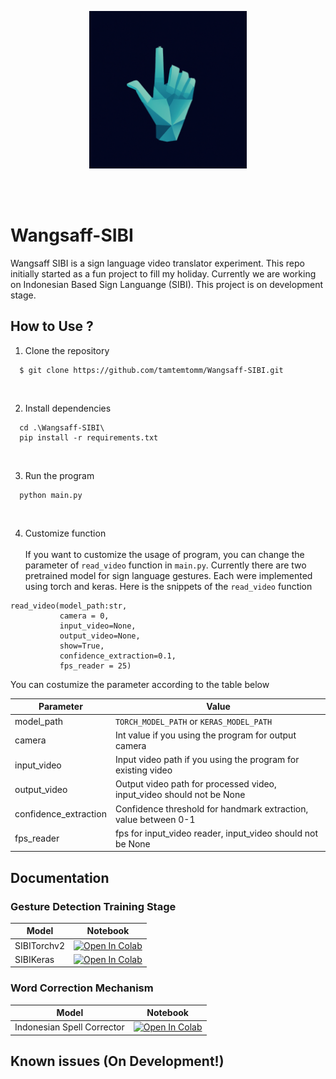 <p align="center">
  <img src="logo.png" width=50% alt="Wangsaff-SIBI Logo">
</p>
<br> <br>

# Wangsaff-SIBI
Wangsaff SIBI is a sign language video translator experiment. This repo initially started as a fun project to fill my holiday.
Currently we are working on Indonesian Based Sign Languange (SIBI). This project is on development stage.

## How to Use ?
1. Clone the repository
```
  $ git clone https://github.com/tamtemtomm/Wangsaff-SIBI.git
```
</br>

2. Install dependencies
```
  cd .\Wangsaff-SIBI\
  pip install -r requirements.txt
```
<br/>

3. Run the program
```
  python main.py
```
<br/>

4. Customize function </br> </br>
If you want to customize the usage of program, you can change the parameter of `read_video` function in `main.py`. Currently there are two pretrained model for sign language gestures. Each were implemented using torch and keras. Here is the snippets of the `read_video` function

```
read_video(model_path:str,
           camera = 0,
           input_video=None, 
           output_video=None, 
           show=True,
           confidence_extraction=0.1,
           fps_reader = 25)
```
You can costumize the parameter according to the table below </br>

|  Parameter  |  Value  |
|  ---------- | ------- |
|  model_path |  `TORCH_MODEL_PATH` or `KERAS_MODEL_PATH`|
|  camera |  Int value if you using the program for output camera |
|  input_video |  Input video path if you using the program for existing video |
|  output_video |  Output video path for processed video, input_video should not be None |
|  confidence_extraction |  Confidence threshold for handmark extraction, value between 0-1 |
|  fps_reader |  fps for input_video reader, input_video should not be None |

## Documentation

### Gesture Detection Training Stage

|  Model  |  Notebook  |
|  ---------- | ------- |
|  SIBITorchv2 |  [![Open In Colab](https://colab.research.google.com/assets/colab-badge.svg)](https://colab.research.google.com/drive/1yzXkvgT_XLaJKFXyoEk8weG-mdEFrFH-?usp=sharing) | 
|  SIBIKeras |   [![Open In Colab](https://colab.research.google.com/assets/colab-badge.svg)](https://colab.research.google.com/drive/1OeRZ8_D83PloU22k80pWyQtTZqGvkl1M?usp=sharing) | 

### Word Correction Mechanism

|  Model  |  Notebook  |
|  ---------- | ------- |
|  Indonesian Spell Corrector |  [![Open In Colab](https://colab.research.google.com/assets/colab-badge.svg)](https://colab.research.google.com/drive/1XParLEVWZnmHXFsB8u3alkMPTqnan24F?usp=sharing) | 

## Known issues (On Development!)
